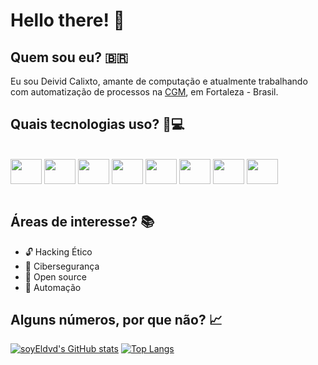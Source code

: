 #  **Hello there!** 🚀

## **Quem sou eu?** 🇧🇷
Eu sou Deivid Calixto, amante de computação e atualmente trabalhando com automatização de processos na [CGM](https://www.fortaleza.ce.gov.br/institucional/a-secretaria-339), em Fortaleza - Brasil.

## **Quais tecnologias uso?** 🥷💻 
<div style="display: inline_black"><br>
  <img src="https://cdn.jsdelivr.net/gh/devicons/devicon/icons/c/c-original.svg" align="center" height="40" width="50"/>
  <img src="https://cdn.jsdelivr.net/gh/devicons/devicon/icons/cplusplus/cplusplus-original.svg" align="center" height="40" width="50" />
  <img src="https://cdn.jsdelivr.net/gh/devicons/devicon/icons/python/python-original.svg" align="center" height="40" width="50" />
  <img src="https://cdn.jsdelivr.net/gh/devicons/devicon/icons/html5/html5-original.svg" align="center" height="40" width="50" />
   <img src="https://cdn.jsdelivr.net/gh/devicons/devicon/icons/css3/css3-original.svg" align="center" height="40" width="50" />
  <img src="https://cdn.jsdelivr.net/gh/devicons/devicon/icons/linux/linux-original.svg" align="center" height="40" width="50" /> 
  <img src="https://cdn.jsdelivr.net/gh/devicons/devicon/icons/git/git-original.svg" align="center" height="40" width="50" />
  <img src="https://cdn.jsdelivr.net/gh/devicons/devicon/icons/vscode/vscode-original.svg" align="center"  height="40" width="50" />
</div></br>
          
## **Áreas de interesse?** 📚
* 🔓 Hacking Ético
* 💚 Cibersegurança
* 👾 Open source
* 🤖 Automação

## **Alguns números, por que não?** 📈
[![soyEldvd's GitHub stats](https://github-readme-stats.vercel.app/api?username=soyEldvd&count_private=true&show_icons=true&theme=tokyonight)](https://github.com/soyEldvd/github-readme-stats)
[![Top Langs](https://github-readme-stats.vercel.app/api/top-langs/?username=soyEldvd&layout=compact&theme=tokyonight)](https://github.com/soyEldvd/github-readme-stats)
